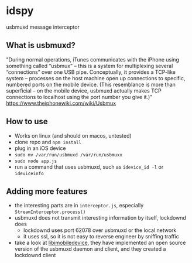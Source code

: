 # idspy

usbmuxd message interceptor

## What is usbmuxd?

"During normal operations, iTunes communicates with the iPhone using something called “usbmux” – this is a system for multiplexing several “connections” over one USB pipe. Conceptually, it provides a TCP-like system – processes on the host machine open up connections to specific, numbered ports on the mobile device. (This resemblance is more than superficial – on the mobile device, usbmuxd actually makes TCP connections to localhost using the port number you give it.)" https://www.theiphonewiki.com/wiki/Usbmux

## How to use

- Works on linux (and should on macos, untested)
- clone repo and `npm install`
- plug in an iOS device
- `sudo mv /var/run/usbmuxd /var/run/usbmuxx`
- `sudo node app.js`
- run a command that uses usbmuxd, such as `idevice_id -l` or `ideviceinfo`

## Adding more features

- the interesting parts are in `interceptor.js`, especially `StreamInterceptor.process()`
- usbmuxd does not transmit interesting information by itself, lockdownd does
  - lockdownd uses port 62078 over usbmuxd or the local network
  - it uses ssl, so it is not easy to reverse engineer by sniffing traffic
- take a look at [libimobiledevice](https://github.com/libimobiledevice/libimobiledevice), they have implemented an
open source version of the usbmuxd daemon and client, and they created a lockdownd client